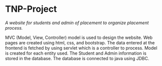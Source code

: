 # TNP-Project
*A website for students and admin of placement to organize placement process.*

MVC (Model, View, Controller) model is used to design the website. Web pages are created using html, css, and bootstrap. The data entered at the frontend is fetched by using servlet which is a controller to process. Model is created for each entity used. The Student and Admin information is stored in the database. The database is connected to java using JDBC.
